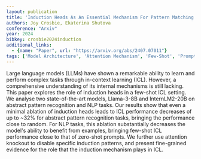 ```yaml
---
layout: publication
title: 'Induction Heads As An Essential Mechanism For Pattern Matching In In-context Learning'
authors: Joy Crosbie, Ekaterina Shutova
conference: "Arxiv"
year: 2024
bibkey: crosbie2024induction
additional_links:
  - {name: "Paper", url: "https://arxiv.org/abs/2407.07011"}
tags: ['Model Architecture', 'Attention Mechanism', 'Few-Shot', 'Prompting', 'In-Context Learning']
---
```

Large language models (LLMs) have shown a remarkable ability to learn and
perform complex tasks through in-context learning (ICL). However, a
comprehensive understanding of its internal mechanisms is still lacking. This
paper explores the role of induction heads in a few-shot ICL setting. We
analyse two state-of-the-art models, Llama-3-8B and InternLM2-20B on abstract
pattern recognition and NLP tasks. Our results show that even a minimal
ablation of induction heads leads to ICL performance decreases of up to ~32%
for abstract pattern recognition tasks, bringing the performance close to
random. For NLP tasks, this ablation substantially decreases the model's
ability to benefit from examples, bringing few-shot ICL performance close to
that of zero-shot prompts. We further use attention knockout to disable
specific induction patterns, and present fine-grained evidence for the role
that the induction mechanism plays in ICL.
